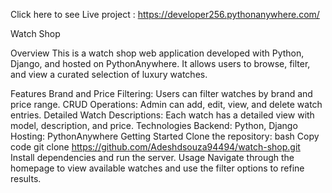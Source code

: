 Click here to  see Live project :   https://developer256.pythonanywhere.com/


Watch Shop

Overview
This is a watch shop web application developed with Python, Django, and hosted on PythonAnywhere. It allows users to browse, filter, and view a curated selection of luxury watches.

Features
Brand and Price Filtering: Users can filter watches by brand and price range.
CRUD Operations: Admin can add, edit, view, and delete watch entries.
Detailed Watch Descriptions: Each watch has a detailed view with model, description, and price.
Technologies
Backend: Python, Django
Hosting: PythonAnywhere
Getting Started
Clone the repository:
bash
Copy code
git clone https://github.com/Adeshdsouza94494/watch-shop.git
Install dependencies and run the server.
Usage
Navigate through the homepage to view available watches and use the filter options to refine results.

